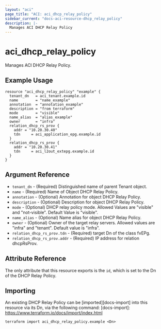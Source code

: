 ```yaml
---
layout: "aci"
page_title: "ACI: aci_dhcp_relay_policy"
sidebar_current: "docs-aci-resource-dhcp_relay_policy"
description: |-
  Manages ACI DHCP Relay Policy
---
```


# aci_dhcp_relay_policy

Manages ACI DHCP Relay Policy.

## Example Usage

```hcl
resource "aci_dhcp_relay_policy" "example" {
  tenant_dn   = aci_tenant.example.id
  name        = "name_example"
  annotation  = "annotation_example"
  description = "from terraform"
  mode        = "visible"
  name_alias  = "alias_example"
  owner       = "infra"
  relation_dhcp_rs_prov {
    addr = "10.20.30.40"
    tdn     = aci_application_epg.example.id
  }
  relation_dhcp_rs_prov {
    addr = "10.20.30.41"
    tdn     = aci_l2out_extepg.example.id
  }
}
```

## Argument Reference

- `tenant_dn` - (Required) Distinguished name of parent Tenant object.
- `name` - (Required) Name of Object DHCP Relay Policy.
- `annotation` - (Optional) Annotation for object DHCP Relay Policy.
- `description` - (Optional) Description for object DHCP Relay Policy.
- `mode` - (Optional) DHCP relay policy mode. Allowed Values are "visible" and "not-visible". Default Value is "visible".
- `name_alias` - (Optional) Name alias for object DHCP Relay Policy.
- `owner` - (Optional) Owner of the target relay servers. Allowed values are "infra" and "tenant". Default value is "infra".
- `relation_dhcp_rs_prov.tdn` - (Required) target Dn of the class fvEPg.
- `relation_dhcp_rs_prov.addr` - (Required) IP address for relation dhcpRsProv.

## Attribute Reference

The only attribute that this resource exports is the `id`, which is set to the Dn of the DHCP Relay Policy.

## Importing

An existing DHCP Relay Policy can be [imported][docs-import] into this resource via its Dn, via the following command:
[docs-import]: https://www.terraform.io/docs/import/index.html

```
terraform import aci_dhcp_relay_policy.example <Dn>
```
